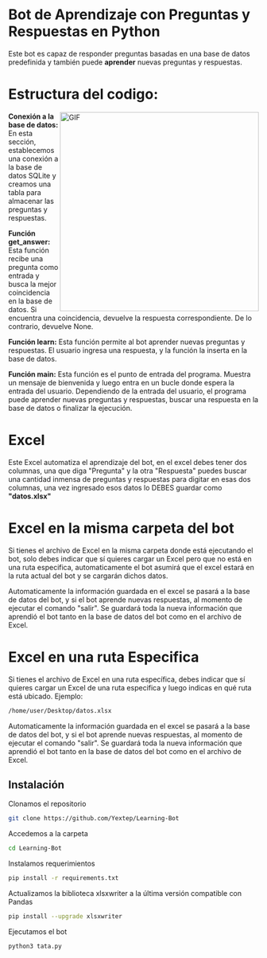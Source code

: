 # Bot de Aprendizaje con Preguntas y Respuestas en Python

Este bot es capaz de responder preguntas basadas en una base de datos predefinida y también puede **aprender** nuevas preguntas y respuestas.

# Estructura del codigo:

<img align="right" height="400" width="400" alt="GIF" src="https://github.com/Yextep/Attiny85-Ducky/assets/114537444/c6e08da9-b125-44c5-85b3-ed958c36a34d"/>

**Conexión a la base de datos:** En esta sección, establecemos una conexión a la base de datos SQLite y creamos una tabla para almacenar las preguntas y respuestas.

**Función get_answer:** Esta función recibe una pregunta como entrada y busca la mejor coincidencia en la base de datos. Si encuentra una coincidencia, devuelve la respuesta correspondiente. De lo contrario, devuelve None.

**Función learn:** Esta función permite al bot aprender nuevas preguntas y respuestas. El usuario ingresa una respuesta, y la función la inserta en la base de datos.

**Función main:** Esta función es el punto de entrada del programa. Muestra un mensaje de bienvenida y luego entra en un bucle donde espera la entrada del usuario. Dependiendo de la entrada del usuario, el programa puede aprender nuevas preguntas y respuestas, buscar una respuesta en la base de datos o finalizar la ejecución.

# Excel

Este Excel automatiza el aprendizaje del bot, en el excel debes tener dos columnas, una que diga "Pregunta" y la otra "Respuesta" puedes buscar una cantidad inmensa de preguntas y respuestas para digitar en esas dos columnas, una vez ingresado esos datos lo DEBES guardar como **"datos.xlsx"**

# Excel en la misma carpeta del bot

Si tienes el archivo de Excel en la misma carpeta donde está ejecutando el bot, solo debes indicar que sí quieres cargar un Excel pero que no está en una ruta especifica, automaticamente el bot asumirá que el excel estará en la ruta actual del bot y se cargarán dichos datos.

Automaticamente la información guardada en el excel se pasará a la base de datos del bot, y si el bot aprende nuevas respuestas, al momento de ejecutar el comando "salir". Se guardará toda la nueva información que aprendió el bot tanto en la base de datos del bot como en el archivo de Excel.

# Excel en una ruta Especifica

Si tienes el archivo de Excel en una ruta específica, debes indicar que sí quieres cargar un Excel de una ruta especifica y luego indicas en qué ruta está ubicado. Ejemplo:

```bash
/home/user/Desktop/datos.xlsx
```

Automaticamente la información guardada en el excel se pasará a la base de datos del bot, y si el bot aprende nuevas respuestas, al momento de ejecutar el comando "salir". Se guardará toda la nueva información que aprendió el bot tanto en la base de datos del bot como en el archivo de Excel.


## Instalación

Clonamos el repositorio
```bash
git clone https://github.com/Yextep/Learning-Bot
```
Accedemos a la carpeta
```bash
cd Learning-Bot
```
Instalamos requerimientos
```bash
pip install -r requirements.txt
```
Actualizamos la biblioteca xlsxwriter a la última versión compatible con Pandas
```bash
pip install --upgrade xlsxwriter
```
Ejecutamos el bot
```bash
python3 tata.py
```


